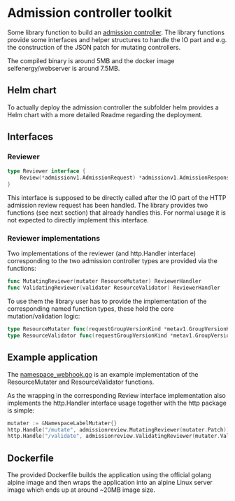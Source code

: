 # Admission controller toolkit
Some library function to build an [admission controller](https://kubernetes.io/docs/reference/access-authn-authz/extensible-admission-controllers/).
 The library functions provide some interfaces and helper structures to handle the IO part and e.g. the construction of the JSON patch for mutating controllers.

The compiled binary is around 5MB and the docker image selfenergy/webserver is around 7.5MB.

## Helm chart
To actually deploy the admission controller the subfolder helm provides a Helm chart with a more detailed Readme regarding the deployment.

## Interfaces
### Reviewer
```go
type Reviewer interface {
	Review(*admissionv1.AdmissionRequest) *admissionv1.AdmissionResponse
}
```
This interface is supposed to be directly called after the IO part of the HTTP admission review request has been handled.
The library provides two functions (see next section) that already handles this. For normal usage it is not expected to directly implement this interface.

### Reviewer implementations
Two implementations of the reviewer (and http.Handler interface) corresponding to the two admission controller types are provided via the functions:
```go
func MutatingReviewer(mutater ResourceMutater) ReviewerHandler
func ValidatingReviewer(validator ResourceValidator) ReviewerHandler
```
To use them the library user has to provide the implementation of the corresponding named function types, these hold the core mutation/validation logic:
```go
type ResourceMutater func(requestGroupVersionKind *metav1.GroupVersionKind, rawRequest []byte) (*ValidateResult, *Patch)
type ResourceValidator func(requestGroupVersionKind *metav1.GroupVersionKind, rawRequest []byte) *ValidateResult
```

## Example application
The [namespace_webhook.go](https://github.com/ngergs/k8s-admission-ctrl/blob/main/namespace_webhook.go) is an example implementation of the ResourceMutater and ResourceValidator functions.

As the wrapping in the corresponding Review interface implementation also implements the http.Handler interface usage together with the http package is simple:
```go
mutater := &NamespaceLabelMutater{}
http.Handle("/mutate", admissionreview.MutatingReviewer(mutater.Patch))
http.Handle("/validate", admissionreview.ValidatingReviewer(mutater.Validate))
```

## Dockerfile
The provided Dockerfile builds the application using the official golang alpine image and then wraps the application into an alpine Linux server image which ends up at around ~20MB image size.
